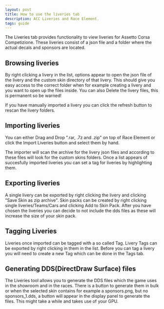 ```yaml
---
layout: post
title: How to use the liveries tab
description: ACC Liveries and Race Element.
tags: guide
---
```


The Liveries tab provides functionality to view liveries for Assetto Corsa Competizione. These liveries consist of a json file and a folder where the actual decals and sponsors are located.

## Browsing liveries
By right clicking a livery in the list, options appear to open the json file of the livery and the custom skin directory of that livery. 
This should give you easy access to the correct folder when for example creating a livery and you want to open up the files inside.
You can also Delete the livery files, this is permanent so be warned!

If you have manually imported a livery you can click the refresh button to rescan the livery folders.

## Importing liveries
You can either Drag and Drop ".rar, .7z and .zip" on top of Race Element or click the Import Liveries button and select them by hand. 

The importer will scan the archive for the livery json files and according to these files will look for the custom skins folders.
Once a list appears of succesfully imported liveries you can set a tag for liveries by highlighting them.

## Exporting liveries
A single livery can be exported by right clicking the livery and clicking "Save Skin as zip archive".
Skin packs can be created by right clicking single liveries/Teams/Cars and clicking Add to Skin Pack.
After you have chosen the liveries you can decide to not include the dds files as these will increase the size of your skin pack.

## Tagging Liveries
Liveries once imported can be tagged with a so called Tag. Livery Tags can be exported by right clicking in them in the list.
Before you can tag a livery you will need to create a new Tag which can be done in the Tags tab.

## Generating DDS(DirectDraw Surface) files
The Liveries tool allows you to generate the DDS files which the game uses in the showroom and in the races.
There is a button to generate them in bulk or when the selected skin contains for example a sponsors.png, but no sponsors_1.dds, a button will appear in the display panel to generate the files. This might take a while and takes use of your GPU.
